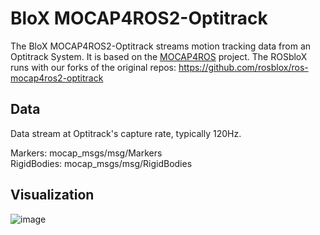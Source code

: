 # BloX MOCAP4ROS2-Optitrack

The BloX MOCAP4ROS2-Optitrack streams motion tracking data from an Optitrack System. It is based on the [MOCAP4ROS](https://github.com/MOCAP4ROS2-Project) project. The ROSbloX runs with our forks of the original repos: https://github.com/rosblox/ros-mocap4ros2-optitrack

## Data

Data stream at Optitrack's capture rate, typically 120Hz.

Markers: mocap_msgs/msg/Markers  
RigidBodies: mocap_msgs/msg/RigidBodies

## Visualization
![image](https://github.com/rosblox/blox-mocap4ros2-optitrack/assets/20051567/9ab77ec8-bfdb-4e03-acbe-c71f7bd8f3e8)

